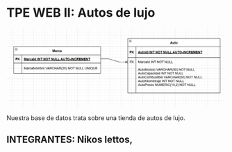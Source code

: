 <h1>TPE WEB II: Autos de lujo</h1>

![Diagrama](<Diagrama Autos.png>)

Nuestra base de datos trata sobre una tienda de autos de lujo.

<h2>INTEGRANTES: Nikos lettos,</h2>

